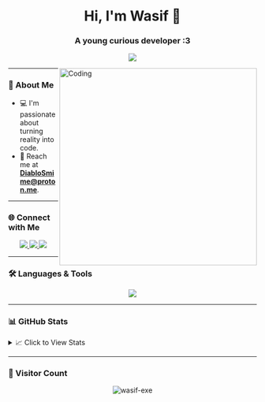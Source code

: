 <h1 align="center">Hi, I'm Wasif 🚀</h1>
<h3 align="center">A young curious developer :3</h3>

<p align="center">
  <a href="https://wasif-exe.vercel.app" target="_blank">
    <img src="https://img.shields.io/badge/Portfolio-Visit-0e75b6?style=for-the-badge&logo=vercel&logoColor=white" />
  </a>
</p>

<img align="right" alt="Coding" width="400" src="https://i.pinimg.com/originals/f1/e7/34/f1e734f9cade86fe737a9aa404ad5677.gif">

---

### 🚀 About Me
- 💻 I'm passionate about turning reality into code. 
- 📧 Reach me at **[DiabloSmime@proton.me](mailto:DiabloSmime@proton.me)**.  

---

### 🌐 Connect with Me  
<p align="center">
  <a href="https://twitter.com/wasif_exe" target="blank">
    <img src="https://img.shields.io/badge/Twitter-%231DA1F2.svg?style=for-the-badge&logo=twitter&logoColor=white" />
  </a>
  <a href="https://stackoverflow.com/users/22135507/wasif-exe" target="blank">
    <img src="https://img.shields.io/badge/Stackoverflow-F58025?style=for-the-badge&logo=stackoverflow&logoColor=white" />
  </a>
  <a href="https://instagram.com/syedxwasif" target="blank">
    <img src="https://img.shields.io/badge/Instagram-E4405F?style=for-the-badge&logo=instagram&logoColor=white" />
  </a>
</p>

---

### 🛠 Languages & Tools  
<p align="center">
  <img src="https://skillicons.dev/icons?i=python,java,cpp,cs,html,css,php,js,git,linux,django,react,unity,unreal" />
</p>

---

### 📊 GitHub Stats  
<details>
  <summary>📈 Click to View Stats</summary>
  <p align="center">
    <img src="https://github-readme-stats.vercel.app/api?username=wasif-exe&show_icons=true&hide_border=false&title_color=ff652f&icon_color=FFE400&bg_color=09131B&text_color=ffffff&border_color=0c1a25" />
  </p>
</details>

---

### 🚀 Visitor Count  
<p align="center">
  <img src="https://komarev.com/ghpvc/?username=wasif-exe&label=Profile%20views&color=0e75b6&style=flat" alt="wasif-exe" />
</p>
